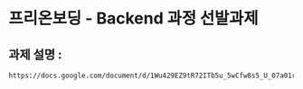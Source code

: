 # 프리온보딩 - Backend 과정 선발과제

## 과제 설명 :
    https://docs.google.com/document/d/1Wu429EZ9tR72ITb5u_5wCfw8s5_U_07a01rWEFZiKyQ/edit

